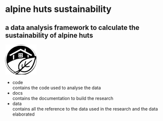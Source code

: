 # alpine huts sustainability
## a data analysis framework to calculate the sustainability of alpine huts

<img src="docs/logo_bw.png" width="20%" />

- code<br/> contains the code used to analyse the data
- docs<br/> contains the documentation to build the research
- data<Br/> contains all the reference to the data used in the research and the data elaborated
